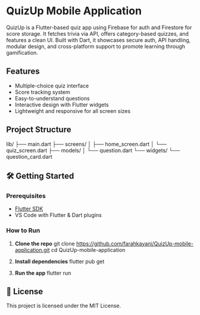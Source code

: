 # QuizUp Mobile Application

QuizUp is a Flutter-based quiz app using Firebase for auth and Firestore for score storage. It fetches trivia via API, offers category-based quizzes, and features a clean UI. Built with Dart, it showcases secure auth, API handling, modular design, and cross-platform support to promote learning through gamification.

## Features

- Multiple-choice quiz interface
- Score tracking system
- Easy-to-understand questions
- Interactive design with Flutter widgets
- Lightweight and responsive for all screen sizes

## Project Structure
lib/
├── main.dart
├── screens/
│   ├── home_screen.dart
│   └── quiz_screen.dart
├── models/
│   └── question.dart
└── widgets/
    └── question_card.dart

## 🛠️ Getting Started

### Prerequisites

- [Flutter SDK](https://docs.flutter.dev/get-started/install)
- VS Code with Flutter & Dart plugins

### How to Run

1. **Clone the repo**
   git clone https://github.com/farahkayani/QuizUp-mobile-application.git
   cd QuizUp-mobile-application
   
3. **Install dependencies**
   flutter pub get
   
4. **Run the app**
   flutter run
   

## 📃 License
This project is licensed under the MIT License.
